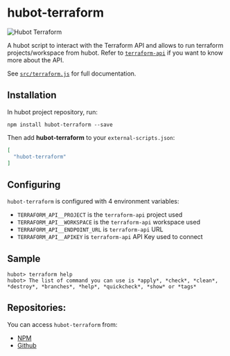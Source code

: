 # hubot-terraform

![Hubot Terraform](https://api.travis-ci.org/gregoryguillou/hubot-terraform.svg?branch=master)

A hubot script to interact with the Terraform API and allows to run terraform
projects/workspace from hubot. Refer to
[`terraform-api`](https://github.com/gregoryguillou/terraform-api) if you want
to know more about the API.

See [`src/terraform.js`](src/terraform.js) for full documentation.

## Installation

In hubot project repository, run:

`npm install hubot-terraform --save`

Then add **hubot-terraform** to your `external-scripts.json`:

```json
[
  "hubot-terraform"
]
```

## Configuring

`hubot-terraform` is configured with 4 environment variables:

- `TERRAFORM_API__PROJECT` is the `terraform-api` project used
- `TERRAFORM_API__WORKSPACE` is the `terraform-api` workspace used
- `TERRAFORM_API__ENDPOINT_URL` is `terraform-api` URL
- `TERRAFORM_API__APIKEY` is `terraform-api` API Key used to connect

## Sample

```
hubot> terraform help
hubot> The list of command you can use is *apply*, *check*, *clean*, *destroy*, *branches*, *help*, *quickcheck*, *show* or *tags*
```

## Repositories:

You can access `hubot-terraform` from:

- [NPM](https://www.npmjs.com/package/hubot-terraform)
- [Github](https://github.com/gregoryguillou/hubot-terraform)
